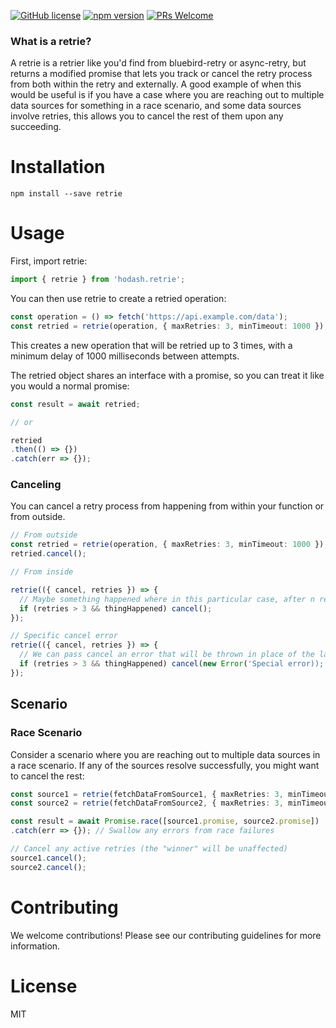 [![GitHub license](https://img.shields.io/badge/license-MIT-blue.svg)](https://github.com/ralusek/hodash.retrie/blob/master/LICENSE)
[![npm version](https://img.shields.io/npm/v/hodash.retrie.svg?style=flat)](https://www.npmjs.com/package/hodash.retrie)
[![PRs Welcome](https://img.shields.io/badge/PRs-welcome-brightgreen.svg)](https://github.com/ralusek/hodash.retrie/blob/master/LICENSE)

### What is a retrie?

A retrie is a retrier like you'd find from bluebird-retry or async-retry, but returns a modified promise that lets you track or cancel the retry process from both within the retry and externally. A good example of when this would be useful is if you have a case where you are reaching out to multiple data sources for something in a race scenario, and some data sources involve retries, this allows you to cancel the rest of them upon any succeeding.

# Installation
`npm install --save retrie`

# Usage
First, import retrie:

```ts
import { retrie } from 'hodash.retrie';
```

You can then use retrie to create a retried operation:

```ts
const operation = () => fetch('https://api.example.com/data');
const retried = retrie(operation, { maxRetries: 3, minTimeout: 1000 });
```

This creates a new operation that will be retried up to 3 times, with a minimum delay of 1000 milliseconds between attempts.

The retried object shares an interface with a promise, so you can treat it like you would a normal promise:

```ts
const result = await retried;

// or

retried
.then(() => {})
.catch(err => {});
```

### Canceling
You can cancel a retry process from happening from within your function or from outside.

```ts
// From outside
const retried = retrie(operation, { maxRetries: 3, minTimeout: 1000 });
retried.cancel();

// From inside

retrie(({ cancel, retries }) => {
  // Maybe something happened where in this particular case, after n retries, we cancel early
  if (retries > 3 && thingHappened) cancel();
});

// Specific cancel error
retrie(({ cancel, retries }) => {
  // We can pass cancel an error that will be thrown in place of the last error the retrie encountered.
  if (retries > 3 && thingHappened) cancel(new Error('Special error));
});
```

## Scenario

### Race Scenario

Consider a scenario where you are reaching out to multiple data sources in a race scenario. If any of the sources resolve successfully, you might want to cancel the rest:

```ts
const source1 = retrie(fetchDataFromSource1, { maxRetries: 3, minTimeout: 1000 });
const source2 = retrie(fetchDataFromSource2, { maxRetries: 3, minTimeout: 1000 });

const result = await Promise.race([source1.promise, source2.promise])
.catch(err => {}); // Swallow any errors from race failures

// Cancel any active retries (the "winner" will be unaffected)
source1.cancel();
source2.cancel();
```

# Contributing
We welcome contributions! Please see our contributing guidelines for more information.

# License
MIT
